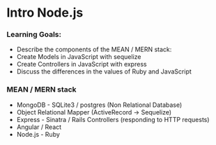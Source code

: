# Intro Node.js

### Learning Goals:
* Describe the components of the MEAN / MERN stack:
* Create Models in JavaScript with sequelize
* Create Controllers in JavaScript with express
* Discuss the differences in the values of Ruby and JavaScript


### MEAN / MERN stack

* MongoDB - SQLite3 / postgres (Non Relational Database)
* Object Relational Mapper (ActiveRecord -> Sequelize)
* Express - Sinatra / Rails Controllers (responding to HTTP requests)
* Angular / React
* Node.js - Ruby

